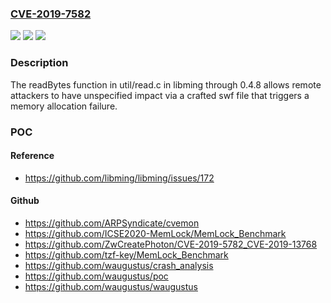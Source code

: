 ### [CVE-2019-7582](https://cve.mitre.org/cgi-bin/cvename.cgi?name=CVE-2019-7582)
![](https://img.shields.io/static/v1?label=Product&message=n%2Fa&color=blue)
![](https://img.shields.io/static/v1?label=Version&message=n%2Fa&color=blue)
![](https://img.shields.io/static/v1?label=Vulnerability&message=n%2Fa&color=brighgreen)

### Description

The readBytes function in util/read.c in libming through 0.4.8 allows remote attackers to have unspecified impact via a crafted swf file that triggers a memory allocation failure.

### POC

#### Reference
- https://github.com/libming/libming/issues/172

#### Github
- https://github.com/ARPSyndicate/cvemon
- https://github.com/ICSE2020-MemLock/MemLock_Benchmark
- https://github.com/ZwCreatePhoton/CVE-2019-5782_CVE-2019-13768
- https://github.com/tzf-key/MemLock_Benchmark
- https://github.com/waugustus/crash_analysis
- https://github.com/waugustus/poc
- https://github.com/waugustus/waugustus

